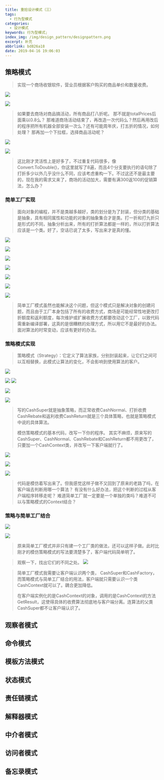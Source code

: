 ```yaml
---
title: 重拾设计模式（三）
tags:
  - 行为型模式
categories:
  - 设计模式
keywords: 行为型模式;
index_img: /img/design_pattern/designpattern.png
excerpt: 补充
abbrlink: bd826a18
date: 2019-04-16 19:06:03
---
```



## 策略模式

>实现一个商场收银软件，营业员根据客户购买的商品单价和数量收费。

![](https://hexo-img-bucket-1306020160.cos.ap-beijing.myqcloud.com/pic/202402201056028.png)

![](https://hexo-img-bucket-1306020160.cos.ap-beijing.myqcloud.com/pic/202402201057372.png)

>如果要去商场对商品搞活动，所有商品打八折呢。
>那不就是totalPrices后面乘以0.8么？
>那难道商场活动结束了，再改造一次代码么？然后再用改后的程序把所有机器全部安装一次么？还有可能周年庆，打五折的情况，如何处理？
>那再加一个下拉框，选择商品活动呢？

![](https://hexo-img-bucket-1306020160.cos.ap-beijing.myqcloud.com/pic/202402201100218.png)


![](https://hexo-img-bucket-1306020160.cos.ap-beijing.myqcloud.com/pic/202402201059095.png)

>这比刚才灵活性上是好多了，不过重复代码很多，像Convert.ToDouble()，你这里就写了8遍，而且4个分支要执行的语句除了打折多少以外几乎没什么不同，应该考虑重构一下。不过这还不是最主要的，现在我的需求又来了，商场的活动加大，需要有满300返100的促销算法，怎么办？

### 简单工厂实现

>面向对象的编程，并不是类越多越好，类的划分是为了封装，但分类的基础是抽象，具有相同属性和功能的对象的抽象集合才是类。打一折和打九折只是形式的不同，抽象分析出来，所有的打折算法都是一样的，所以打折算法应该是一个类。好了，空话已说了太多，写出来才是真的懂。

![](https://hexo-img-bucket-1306020160.cos.ap-beijing.myqcloud.com/pic/202402201104978.png)

![](https://hexo-img-bucket-1306020160.cos.ap-beijing.myqcloud.com/pic/202402201105121.png)

![](https://hexo-img-bucket-1306020160.cos.ap-beijing.myqcloud.com/pic/202402201105619.png)

![](https://hexo-img-bucket-1306020160.cos.ap-beijing.myqcloud.com/pic/202402201105338.png)

![](https://hexo-img-bucket-1306020160.cos.ap-beijing.myqcloud.com/pic/202402201105903.png)

![](https://hexo-img-bucket-1306020160.cos.ap-beijing.myqcloud.com/pic/202402201106421.png)

![](https://hexo-img-bucket-1306020160.cos.ap-beijing.myqcloud.com/pic/202402201106166.png)

>简单工厂模式虽然也能解决这个问题，但这个模式只是解决对象的创建问题，而且由于工厂本身包括了所有的收费方式，商场是可能经常性地更改打折额度和返利额度，每次维护或扩展收费方式都要改动这个工厂，以致代码需重新编译部署，这真的是很糟糕的处理方式，所以用它不是最好的办法。面对算法的时常变动，应该有更好的办法。

### 策略模式实现

>策略模式（Strategy）：它定义了算法家族，分别封装起来，让它们之间可以互相替换，此模式让算法的变化，不会影响到使用算法的客户。

![](https://hexo-img-bucket-1306020160.cos.ap-beijing.myqcloud.com/pic/202402201114498.png)

![](https://hexo-img-bucket-1306020160.cos.ap-beijing.myqcloud.com/pic/202402201115485.png)
![](https://hexo-img-bucket-1306020160.cos.ap-beijing.myqcloud.com/pic/202402201115807.png)

![](https://hexo-img-bucket-1306020160.cos.ap-beijing.myqcloud.com/pic/202402201115497.png)

![](https://hexo-img-bucket-1306020160.cos.ap-beijing.myqcloud.com/pic/202402201116484.png)

>写的CashSuper就是抽象策略，而正常收费CashNormal、打折收费CashRebate和返利收费CashReturn就是三个具体策略，也就是策略模式中说的具体算法。
>
>模仿策略模式的基本代码，改写一下你的程序。
>其实不麻烦，原来写的CashSuper、CashNormal、CashRebate和CashReturn都不用更改了，只要加一个CashContext类，并改写一下客户端就行了。

![](https://hexo-img-bucket-1306020160.cos.ap-beijing.myqcloud.com/pic/202402201118128.png)

![](https://hexo-img-bucket-1306020160.cos.ap-beijing.myqcloud.com/pic/202402201119104.png)

![](https://hexo-img-bucket-1306020160.cos.ap-beijing.myqcloud.com/pic/202402201119863.png)

>代码是模仿着写出来了。但我感觉这样子做不又回到了原来的老路了吗，在客户端去判断用哪一个算法？
>有没有什么好办法，把这个判断的过程从客户端程序转移走呢？
>难道简单工厂就一定要是一个单独的类吗？难道不可以与策略模式的Context结合？

### 策略与简单工厂结合

![](https://hexo-img-bucket-1306020160.cos.ap-beijing.myqcloud.com/pic/202402201121336.png)

![](https://hexo-img-bucket-1306020160.cos.ap-beijing.myqcloud.com/pic/202402201122776.png)

>原来简单工厂模式并非只有建一个工厂类的做法，还可以这样子做。此时比刚才的模仿策略模式的写法要清楚多了，客户端代码简单明了。


>观察一下，找出它们的不同之处。
![](https://hexo-img-bucket-1306020160.cos.ap-beijing.myqcloud.com/pic/202402201123227.png)

>简单工厂模式我需要让客户端认识两个类， CashSuper和CashFactory，而策略模式与简单工厂结合的用法，客户端就只需要认识一个类CashContext就可以了。耦合更加降低。
>
>在客户端实例化的是CashContext的对象，调用的是CashContext的方法GetResult，这使得具体的收费算法彻底地与客户端分离。连算法的父类CashSuper都不让客户端认识了。


## 观察者模式

## 命令模式
## 模板方法模式
## 状态模式
## 责任链模式
## 解释器模式
## 中介者模式
## 访问者模式
## 备忘录模式